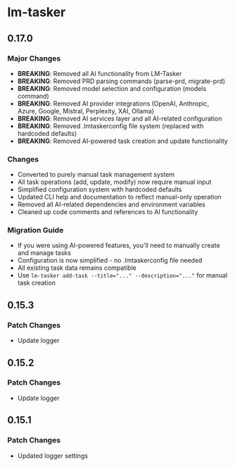 # lm-tasker

## 0.17.0

### Major Changes

- **BREAKING**: Removed all AI functionality from LM-Tasker
- **BREAKING**: Removed PRD parsing commands (parse-prd, migrate-prd)
- **BREAKING**: Removed model selection and configuration (models command)
- **BREAKING**: Removed AI provider integrations (OpenAI, Anthropic, Azure, Google, Mistral, Perplexity, XAI, Ollama)
- **BREAKING**: Removed AI services layer and all AI-related configuration
- **BREAKING**: Removed .lmtaskerconfig file system (replaced with hardcoded defaults)
- **BREAKING**: Removed AI-powered task creation and update functionality

### Changes

- Converted to purely manual task management system
- All task operations (add, update, modify) now require manual input
- Simplified configuration system with hardcoded defaults
- Updated CLI help and documentation to reflect manual-only operation
- Removed all AI-related dependencies and environment variables
- Cleaned up code comments and references to AI functionality

### Migration Guide

- If you were using AI-powered features, you'll need to manually create and manage tasks
- Configuration is now simplified - no .lmtaskerconfig file needed
- All existing task data remains compatible
- Use `lm-tasker add-task --title="..." --description="..."` for manual task creation

## 0.15.3

### Patch Changes

- Update logger

## 0.15.2

### Patch Changes

- Update logger

## 0.15.1

### Patch Changes

- Updated logger settings
